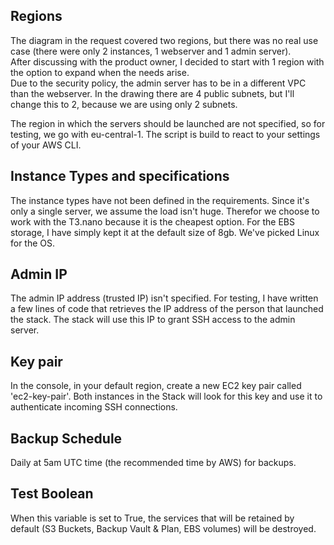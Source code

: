 ## Regions
The diagram in the request covered two regions, but there was no real use case (there were only 2 instances, 1 webserver and 1 admin server).   
After discussing with the product owner, I decided to start with 1 region with the option to expand when the needs arise.   
Due to the security policy, the admin server has to be in a different VPC than the webserver. In the drawing there are 4 public subnets, but I'll change this to 2, because we are using only 2 subnets. 
  
The region in which the servers should be launched are not specified, so for testing, we go with eu-central-1. The script is build to react to your settings of your AWS CLI.

## Instance Types and specifications
The instance types have not been defined in the requirements. Since it's only a single server, we assume the load isn't huge. Therefor we choose to work with the T3.nano because it is the cheapest option.
For the EBS storage, I have simply kept it at the default size of 8gb. 
We've picked Linux for the OS.

## Admin IP
The admin IP address (trusted IP) isn't specified. For testing, I have written a few lines of code that retrieves the IP address of the person that launched the stack. The stack will use this IP to grant SSH access to the admin server.

## Key pair
In the console, in your default region, create a new EC2 key pair called 'ec2-key-pair'. Both instances in the Stack will look for this key and use it to authenticate incoming SSH connections.

## Backup Schedule
Daily at 5am UTC time (the recommended time by AWS) for backups.

## Test Boolean
When this variable is set to True, the services that will be retained by default (S3 Buckets, Backup Vault & Plan, EBS volumes) will be destroyed.